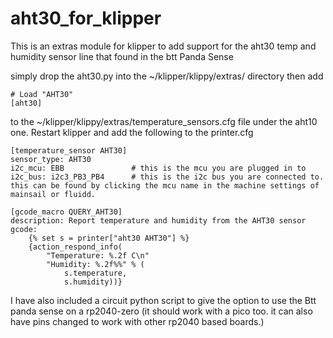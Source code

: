 # aht30_for_klipper
This is an extras module for klipper to add support for the aht30 temp and humidity sensor line that found in the btt Panda Sense

simply drop the aht30.py into the ~/klipper/klippy/extras/ directory then add 
```
# Load "AHT30"
[aht30]
```
to the ~/klipper/klippy/extras/temperature_sensors.cfg file under the aht10 one. Restart klipper and add the following to the printer.cfg
```
[temperature_sensor AHT30]
sensor_type: AHT30
i2c_mcu: EBB               # this is the mcu you are plugged in to 
i2c_bus: i2c3_PB3_PB4      # this is the i2c bus you are connected to. this can be found by clicking the mcu name in the machine settings of mainsail or fluidd.

[gcode_macro QUERY_AHT30]
description: Report temperature and humidity from the AHT30 sensor
gcode:
    {% set s = printer["aht30 AHT30"] %}
    {action_respond_info(
        "Temperature: %.2f C\n"
        "Humidity: %.2f%%" % (
            s.temperature,
            s.humidity))}
```

I have also included a circuit python script to give the option to use the Btt panda sense on a rp2040-zero (it should work with a pico too. it can also have pins changed to work with other rp2040 based boards.)

